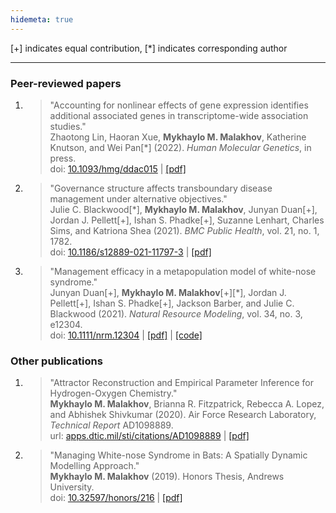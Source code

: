 ```yaml
---
hidemeta: true
---
```


[+] indicates equal contribution, [\*] indicates corresponding author

---

### Peer-reviewed papers

1. 
    > "Accounting for nonlinear effects of gene expression identifies additional associated genes in transcriptome-wide association studies."  
    > Zhaotong Lin, Haoran Xue, **Mykhaylo M. Malakhov**, Katherine Knutson, and Wei Pan[\*] (2022). *Human Molecular Genetics*, in press.  
    > doi: [10.1093/hmg/ddac015](https://doi.org/10.1093/hmg/ddac015) | [[pdf]](https://academic.oup.com/hmg/advance-article-pdf/doi/10.1093/hmg/ddac015/42504194/ddac015.pdf)
1. 
    > "Governance structure affects transboundary disease management under alternative objectives."  
    > Julie C. Blackwood[\*], **Mykhaylo M. Malakhov**, Junyan Duan[+], Jordan J. Pellett[+], Ishan S. Phadke[+], Suzanne Lenhart, Charles Sims, and Katriona Shea (2021). *BMC Public Health*, vol. 21, no. 1, 1782.  
    > doi: [10.1186/s12889-021-11797-3](https://doi.org/10.1186/s12889-021-11797-3) | [[pdf]](https://bmcpublichealth.biomedcentral.com/track/pdf/10.1186/s12889-021-11797-3.pdf)
1. 
    > "Management efficacy in a metapopulation model of white-nose syndrome."  
    > Junyan Duan[+], **Mykhaylo M. Malakhov**[+][\*], Jordan J. Pellett[+], Ishan S. Phadke[+], Jackson Barber, and Julie C. Blackwood (2021). *Natural Resource Modeling*, vol. 34, no. 3, e12304.  
    > doi: [10.1111/nrm.12304](https://doi.org/10.1111/nrm.12304) | [[pdf]](https://onlinelibrary.wiley.com/doi/epdf/10.1111/nrm.12304) | [[code]](https://github.com/MykMal/wns-management)

### Other publications

1. 
    > "Attractor Reconstruction and Empirical Parameter Inference for Hydrogen-Oxygen Chemistry."  
    > **Mykhaylo M. Malakhov**, Brianna R. Fitzpatrick, Rebecca A. Lopez, and Abhishek Shivkumar (2020). Air Force Research Laboratory, *Technical Report* AD1098889.  
    > url: [apps.dtic.mil/sti/citations/AD1098889](https://apps.dtic.mil/sti/citations/AD1098889) | [[pdf]](https://apps.dtic.mil/sti/pdfs/AD1098889.pdf)
1. 
    > "Managing White-nose Syndrome in Bats: A Spatially Dynamic Modelling Approach."  
    > **Mykhaylo M. Malakhov** (2019). Honors Thesis, Andrews University.  
    > doi: [10.32597/honors/216](https://doi.org/10.32597/honors/216) | [[pdf]](https://digitalcommons.andrews.edu/cgi/viewcontent.cgi?article=1217&context=honors)
